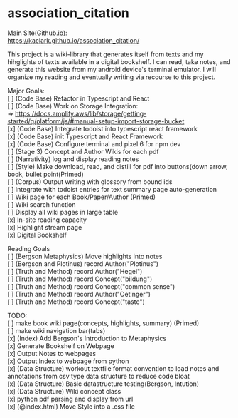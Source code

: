 # association_citation

Main Site(Github.io): <br> 
https://kaclark.github.io/association_citation/<br>

This project is a wiki-library that generates itself from texts and my hihglights of texts available in a digital bookshelf. I can read, take notes, and generate this website from my android device's terminal emulator. I will organize my reading and eventually writing via recourse to this project.  

Major Goals: <br>
[ ] (Code Base) Refactor in Typescript and React<br>
[ ] (Code Base) Work on Storage Integration: <br>
=> https://docs.amplify.aws/lib/storage/getting-started/q/platform/js/#manual-setup-import-storage-bucket <br>
[x] (Code Base) Integrate todoist into typescript react framework<br>
[x] (Code Base) init Typescript and React Framework<br>
[x] (Code Base) Configure terminal and pixel 6 for npm dev<br>
[ ] (Stage 3) Concept and Author Wikis for each pdf<br>
[ ] (Narrativity) log and display reading notes<br>
[ ] (Style) Make download, read, and distill for pdf into buttons(down arrow, book, bullet point(Primed)<br> 
[ ] (Corpus) Output writing with glossory from bound ids<br>
[ ] Integrate with todoist entries for text summary page auto-generation<br>
[ ] Wiki page for each Book/Paper/Author (Primed) <br>
[ ] Wiki search function<br>
[ ] Display all wiki pages in large table<br>
[x] In-site reading capacity<br>
[x] Highlight stream page<br>
[x] Digital Bookshelf <br>

Reading Goals<br>
[ ] (Bergson Metaphysics) Move highlights into notes<br>
[ ] (Bergson and Plotinus) record Author("Plotinus")<br>
[ ] (Truth and Method) record Author("Hegel")<br>
[ ] (Truth and Method) record Concept("bildung")<br>
[ ] (Truth and Method) record Concept("common sense")<br>
[ ] (Truth and Method) record Author("Oetinger")<br>
[ ] (Truth and Method) record Concept("taste")<br>

TODO: <br>
[ ] make book wiki page(concepts, highlights, summary) (Primed)<br>
[ ] make wiki navigation bar(tabs)<br>
[x] (Index) Add Bergson's Introduction to Metaphysics<br>
[x] Generate Bookshelf on Webpage<br>
[x] Output Notes to webpages<br>
[x] Output Index to webpage from python<br>
[x] (Data Structure) workout textfile format convention to load notes and annotations from csv type data structure to reduce code bloat<br>
[x] (Data Structure) Basic datastructure testing(Bergson, Intution)<br>
[x] (Data Structure) Wiki concept class<br>
[x] python pdf parsing and display from url <br>
[x] (@index.html) Move Style into a .css file <br> 

